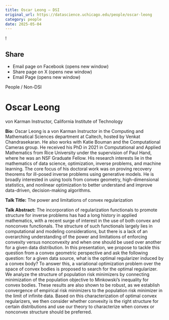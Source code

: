 ```yaml
---
title: Oscar Leong – DSI
original_url: https://datascience.uchicago.edu/people/oscar-leong
category: people
date: 2025-05-04
---
```


<!-- Table-like structure detected -->

!

## Share

* Email page on Facebook (opens new window)
* Share page on X (opens new window)
* Email Page (opens new window)

<!-- Table-like structure detected -->

People / Non-DSI

# Oscar Leong

von Karman Instructor, California Institute of Technology

**Bio:** Oscar Leong is a von Karman Instructor in the Computing and Mathematical Sciences department at Caltech, hosted by Venkat Chandrasekaran. He also works with Katie Bouman and the Computational Cameras group. He received his PhD in 2021 in Computational and Applied Mathematics from Rice University under the supervision of Paul Hand, where he was an NSF Graduate Fellow. His research interests lie in the mathematics of data science, optimization, inverse problems, and machine learning. The core focus of his doctoral work was on proving recovery theorems for ill-posed inverse problems using generative models. He is broadly interested in using tools from convex geometry, high-dimensional statistics, and nonlinear optimization to better understand and improve data-driven, decision-making algorithms.

**Talk Title:** The power and limitations of convex regularization

**Talk Abstract:** The incorporation of regularization functionals to promote structure for inverse problems has had a long history in applied mathematics, with a recent surge of interest in the use of both convex and nonconvex functionals. The structure of such functionals largely lies in computational and modeling considerations, but there is a lack of an overarching understanding of the power and limitations of enforcing convexity versus nonconvexity and when one should be used over another for a given data distribution. In this presentation, we propose to tackle this question from a convex geometric perspective and ask the following question: for a given data source, what is the optimal regularizer induced by a convex body? To answer this, a variational optimization problem over the space of convex bodies is proposed to search for the optimal regularizer. We analyze the structure of population risk minimizers by connecting minimization of the population objective to Minkowski’s inequality for convex bodies. These results are also shown to be robust, as we establish convergence of empirical risk minimizers to the population risk minimizer in the limit of infinite data. Based on this characterization of optimal convex regularizers, we then consider whether convexity is the right structure for certain distributions and use our theory to characterize when convex or nonconvex structure should be preferred.